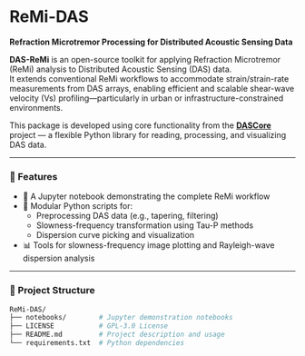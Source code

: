 # **ReMi-DAS**  
**Refraction Microtremor Processing for Distributed Acoustic Sensing Data**

**DAS-ReMi** is an open-source toolkit for applying Refraction Microtremor (ReMi) analysis to Distributed Acoustic Sensing (DAS) data.  
It extends conventional ReMi workflows to accommodate strain/strain-rate measurements from DAS arrays, enabling efficient and scalable shear-wave velocity (Vs) profiling—particularly in urban or infrastructure-constrained environments.

This package is developed using core functionality from the [**DASCore**](https://github.com/DASDAE/dascore/tree/master) project — a flexible Python library for reading, processing, and visualizing DAS data.

---

### 🔧 Features

- 📓 A Jupyter notebook demonstrating the complete ReMi workflow
- 🧩 Modular Python scripts for:
  - Preprocessing DAS data (e.g., tapering, filtering)
  - Slowness-frequency transformation using Tau-P methods
  - Dispersion curve picking and visualization
- 📊 Tools for slowness-frequency image plotting and Rayleigh-wave dispersion analysis

---

### 📂 Project Structure

```bash
ReMi-DAS/
├── notebooks/        # Jupyter demonstration notebooks
├── LICENSE           # GPL-3.0 License
├── README.md         # Project description and usage
└── requirements.txt  # Python dependencies

